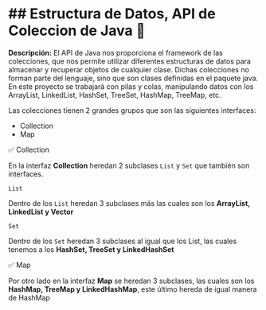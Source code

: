 # ## Estructura de Datos, API de Coleccion de Java 🧱

**Descripción:** El API de Java nos proporciona el framework de las colecciones, que nos permite utilizar diferentes estructuras de datos para almacenar y recuperar 
objetos de cualquier clase. Dichas colecciones no forman parte del lenguaje, sino que son clases definidas en el paquete java. En este proyecto se trabajará con pilas y colas,
manipulando datos con los ArrayList, LinkedList, HashSet, TreeSet, HashMap, TreeMap, etc. 

Las colecciones tienen 2 grandes grupos que son las siguientes interfaces:

  - Collection
  - Map
 
✅ Collection
 
En la interfaz **Collection** heredan 2 subclases `List` y `Set` que también son interfaces.

    List
Dentro de los `List` heredan 3 subclases más las cuales son los **ArrayList, LinkedList y Vector**

    Set
Dentro de los `Set` heredan 3 subclases al igual que los List, las cuales tenemos a los **HashSet, TreeSet y LinkedHashSet**

✅ Map

Por otro lado en la interfaz **Map** se heredan 3 subclases, las cuales son los **HashMap, TreeMap y LinkedHashMap**, este último hereda de igual manera de HashMap
